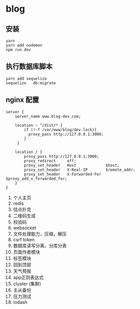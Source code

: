 # blog
## 安装
```
yarn
yarn add nodemon
npm run dev
``` 

## 执行数据库脚本
```
yarn add sequelize
sequelize   db:migrate
```

## nginx 配置
```
server {
    server_name www.blog-dev.com;

    location ~ ^/dist/* {
        if (!-f /var/www/blog/dev.lock){
          proxy_pass http://127.0.0.1:3000;
        }
     }

    location / {
        proxy_pass http://127.0.0.1:3000;
        proxy_redirect     off;
        proxy_set_header   Host             $host;
        proxy_set_header   X-Real-IP        $remote_addr;
        proxy_set_header   X-Forwarded-For  $proxy_add_x_forwarded_for;
    }
}
```

1. 个人主页
3. redis
5. 估点扑克
6. 二维码生成
7. 校验码
8. websocket
10. 文件处理能力，压缩，解压
11. csrf token
12. 数据库读写分离，分库分表
13. 页面作者模块
14. 标签模块
15. 回到顶部
17. 天气预报
18. app正则表达式
20. cluster (集群)
21. 主从备份
22. 压力测试
23. lodash


